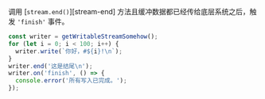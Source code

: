 <!-- YAML
added: v0.9.4
-->

调用 [`stream.end()`][stream-end] 方法且缓冲数据都已经传给底层系统之后，触发 `'finish'` 事件。

```js
const writer = getWritableStreamSomehow();
for (let i = 0; i < 100; i++) {
  writer.write(`你好，#${i}!\n`);
}
writer.end('这是结尾\n');
writer.on('finish', () => {
  console.error('所有写入已完成。');
});
```

